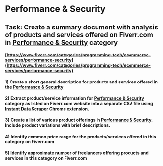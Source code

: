 # Performance & Security
## Task: Create a summary document with analysis of products and services offered on Fiverr.com in [Performance & Security](https://www.fiverr.com/categories/programming-tech/ecommerce-services/performance-security) category
#### [https://www.fiverr.com/categories/programming-tech/ecommerce-services/performance-security](https://www.fiverr.com/categories/programming-tech/ecommerce-services/performance-security)
#### 1) Create a short general description for products and services offered in the [Performance & Security](https://www.fiverr.com/categories/programming-tech/ecommerce-services/performance-security)
#### 2) Extract product/service information for [Performance & Security](https://www.fiverr.com/categories/programming-tech/ecommerce-services/performance-security) category as listed on Fiverr.com website into a separate CSV file using [Instant Data Scraper](https://chrome.google.com/webstore/detail/instant-data-scraper/ofaokhiedipichpaobibbnahnkdoiiah) Chrome extension.
#### 3) Create a list of various product offerings in [Performance & Security](https://www.fiverr.com/categories/programming-tech/ecommerce-services/performance-security). Include product variations with brief descriptions.
#### 4) Identify common price range for the products/services offered in this category on Fiverr.com
#### 5) Identify approximate number of freelancers offering products and services in this category on Fiverr.com
